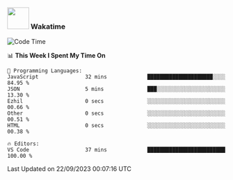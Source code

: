 ### <img src="https://media.giphy.com/media/VgCDAzcKvsR6OM0uWg/giphy.gif" width="50"> Wakatime

  <!--START_SECTION:waka-->
![Code Time](http://img.shields.io/badge/Code%20Time-1%2C447%20hrs%2052%20mins-blue)

📊 **This Week I Spent My Time On** 

```text
💬 Programming Languages: 
JavaScript               32 mins             █████████████████████░░░░   84.95 % 
JSON                     5 mins              ███░░░░░░░░░░░░░░░░░░░░░░   13.30 % 
Ezhil                    0 secs              ░░░░░░░░░░░░░░░░░░░░░░░░░   00.66 % 
Other                    0 secs              ░░░░░░░░░░░░░░░░░░░░░░░░░   00.51 % 
HTML                     0 secs              ░░░░░░░░░░░░░░░░░░░░░░░░░   00.38 % 

🔥 Editors: 
VS Code                  37 mins             █████████████████████████   100.00 % 
```


 Last Updated on 22/09/2023 00:07:16 UTC
<!--END_SECTION:waka-->
